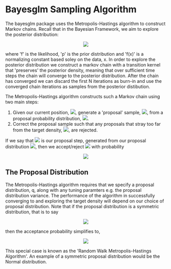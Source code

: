 # Bayesglm Sampling Algorithm

The bayesglm package uses the Metropolis-Hastings algorithm to construct Markov chains. Recall that in the Bayesian Framework, we aim to explore the posterior distribution:

<p align="center">
<img src="https://latex.codecogs.com/svg.latex?&space;\pi(\theta|x)=\frac{f(x|\theta)p(\theta)}{f(x)}"/>
</p>

where 'f' is the likelihood, 'p' is the prior distribution and 'f(x)' is a normalizing constant based soley on the data, x. In order to explore the posterior distribution we construct a markov chain with a transition kernel that 'preserves' the posterior density, meaning that over sufficient time steps the chain will converge to the posterior distribution. After the chain has converged we can discard the first N iterations as burn-in and use the converged chain iterations as samples from the posterior distibution.

The Metropolis-Hastings algorithm constructs such a Markov chain using two main steps:
1. Given our current position, <img src="https://latex.codecogs.com/svg.latex?&space;\theta"/>, generate a 'proposal' sample, <img src="https://latex.codecogs.com/svg.latex?&space;\phi"/>, from a proposal probability distribution, <img src="https://latex.codecogs.com/svg.latex?&space;q(\phi|\theta)"/>.
2. Correct the proposal sample such that any proposals that stray too far from the target density, <img src="https://latex.codecogs.com/svg.latex?&space;\pi(\theta|x)"/>, are rejected.

If we say that <img src="https://latex.codecogs.com/svg.latex?&space;\phi"/> is our proposal step, generated from our proposal distribution <img src="https://latex.codecogs.com/svg.latex?&space;q(\phi|\theta)"/>, then we accept/reject <img src="https://latex.codecogs.com/svg.latex?&space;\phi"/> with probability
<p align="center">
<img src="https://latex.codecogs.com/svg.latex?&space;\alpha(\theta,\phi)=min\left(1,\frac{\pi(\phi)q(\theta|\phi)}{\pi(\theta)q(\phi|\theta)}\right)"/>
</p>

## The Proposal Distribution

The Metropolis-Hastings algorithm requires that we specify a proposal distribution, q, along with any tuning paramters e.g. the proposal distribution variance. The performance of the algorithm in successfully converging to and exploring the target density will depend on our choice of proposal distribution. Note that if the proposal distribution is a symmetric distribution, that is to say
<p align="center">
<img src="https://latex.codecogs.com/svg.latex?&space;\q(\phi|\theta)=\q(\theta|\phi)"/>
</p>
then the acceptance probability simplifies to,
<p align="center">
<img src="https://latex.codecogs.com/svg.latex?&space;\alpha(\theta,\phi)=min\left(1,\frac{\pi(\phi)}{\pi(\theta)}\right)"/>
</p>
This special case is known as the 'Random Walk Metropolis-Hastings Algorithm'. An example of a symmetric proposal distribution would be the Normal distribution.

